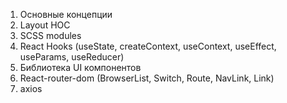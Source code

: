 1. Основные концепции 
2. Layout HOC
3. SCSS modules
4. React Hooks (useState, createContext, useContext, useEffect, useParams, useReducer) 
5. Библиотека UI компонентов
6. React-router-dom  (BrowserList, Switch, Route, NavLink, Link)
7. axios